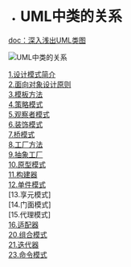 - # UML中类的关系
[doc：深入浅出UML类图](http://www.uml.org.cn/oobject/201211231.asp)


![UML中类的关系](https://github.com/havenow/my-C-plus-plus/blob/master/C%2B%2B%E8%AE%BE%E8%AE%A1%E6%A8%A1%E5%BC%8F/images/uml%E7%B1%BB%E7%9A%84%E5%85%B3%E7%B3%BB.png)  


[1.设计模式简介](https://github.com/havenow/my-C-plus-plus/blob/master/C%2B%2B设计模式/1.设计模式简介.md)  
[2.面向对象设计原则](https://github.com/havenow/my-C-plus-plus/blob/master/C%2B%2B设计模式/2.面向对象设计原则.md)  
[3.模板方法](https://github.com/havenow/my-C-plus-plus/blob/master/C%2B%2B设计模式/3.模板方法.md)  
[4.策略模式](https://github.com/havenow/my-C-plus-plus/blob/master/C%2B%2B设计模式/4.策略模式.md)  
[5.观察者模式](https://github.com/havenow/my-C-plus-plus/blob/master/C%2B%2B设计模式/5.观察者模式.md)  
[6.装饰模式](https://github.com/havenow/my-C-plus-plus/blob/master/C%2B%2B设计模式/6.装饰模式.md)  
[7.桥模式](https://github.com/havenow/my-C-plus-plus/blob/master/C%2B%2B设计模式/7.桥模式.md)  
[8.工厂方法](https://github.com/havenow/my-C-plus-plus/blob/master/C%2B%2B设计模式/8.工厂方法%20.md)  
[9.抽象工厂](https://github.com/havenow/my-C-plus-plus/blob/master/C%2B%2B设计模式/9.抽象工厂.md)  
[10.原型模式](https://github.com/havenow/my-C-plus-plus/blob/master/C%2B%2B设计模式/10.原型模式.md)  
[11.构建器](https://github.com/havenow/my-C-plus-plus/blob/master/C%2B%2B设计模式/11.构建器.md)  
[12.单件模式](https://github.com/havenow/my-C-plus-plus/blob/master/C%2B%2B设计模式/12.单件模式.md)  
[13.享元模式]   
[14.门面模式]  
[15.代理模式]  
[16.适配器](https://github.com/havenow/my-C-plus-plus/blob/master/C%2B%2B设计模式/16.适配器.md)  
[20.组合模式](https://github.com/havenow/my-C-plus-plus/blob/master/C%2B%2B设计模式/20.组合模式.md)  
[21.迭代器](https://github.com/havenow/my-C-plus-plus/blob/master/C%2B%2B设计模式/21.迭代器.md)   
[23.命令模式](https://github.com/havenow/my-C-plus-plus/blob/master/C%2B%2B设计模式/23.命令模式.md)  
